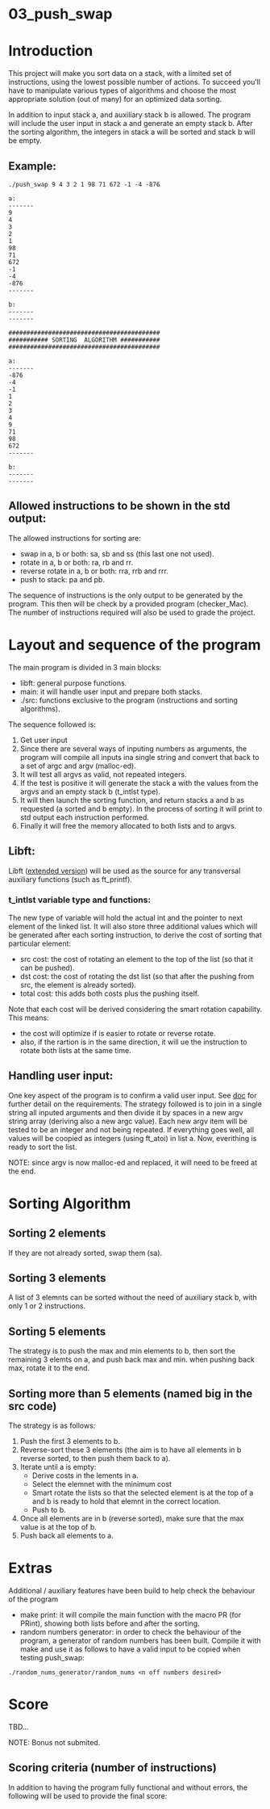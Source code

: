 # 03_push_swap
# Introduction
This project will make you sort data on a stack, with a limited set of instructions, using the lowest possible number of actions. To succeed you’ll have to manipulate various types of algorithms and choose the most appropriate solution (out of many) for an optimized data sorting.

In addition to input stack a, and auxiliary stack b is allowed. The program will include the user input in stack a and generate an empty stack b. After the sorting algorithm, the integers in stack a will be sorted and stack b will be empty.

## Example:
```
./push_swap 9 4 3 2 1 98 71 672 -1 -4 -876

a:
-------
9
4
3
2
1
98
71
672
-1
-4
-876
-------

b:
-------
-------

##########################################
########### SORTING  ALGORITHM ###########
##########################################

a:
-------
-876
-4
-1
1
2
3
4
9
71
98
672
-------

b:
-------
-------
```

## Allowed instructions to be shown in the std output:
The allowed instructions for sorting are:
- swap in a, b or both: sa, sb and ss (this last one not used).
- rotate in a, b or both: ra, rb and rr.
- reverse rotate in a, b or both: rra, rrb and rrr.
- push to stack: pa and pb.

The sequence of instructions is the only output to be generated by the program. This then will be check by a provided program (checker_Mac). The number of instructions required will also be used to grade the project.

# Layout and sequence of the program
The main program is divided in 3 main blocks:
- libft: general purpose functions.
- main: it will handle user input and prepare both stacks.
- ./src: functions exclusive to the program (instructions and sorting algorithms).

The sequence followed is:
1. Get user input
2. Since there are several ways of inputing numbers as arguments, the program will compile all inputs ina single string and convert that back to a set of argc and argv (malloc-ed).
3. It will test all argvs as valid, not repeated integers.
4. If the test is positive it will generate the stack a with the values from the argvs and an empty stack b (t_intlst type).
5. It will then launch the sorting function, and return stacks a and b as requested (a sorted and b empty). In the process of sorting it will print to std output each instruction performed.
6. Finally it will free the memory allocated to both lists and to argvs.


## Libft:
Libft ([extended version](https://github.com/ikersojo/00_extended_libft)) will be used as the source for any transversal auxiliary functions (such as ft_printf).

### t_intlst variable type and functions:
The new type of variable will hold the actual int and the pointer to next element of the linked list. It will also store three additional values which will be generated after each sorting instruction, to derive the cost of sorting that particular element:
- src cost: the cost of rotating an element to the top of the list (so that it can be pushed).
- dst cost: the cost of rotating the dst list (so that after the pushing from src, the element is already sorted).
- total cost: this adds both costs plus the pushing itself.

Note that each cost will be derived considering the smart rotation capability. This means:
- the cost will optimize if is easier to rotate or reverse rotate.
- also, if the rartion is in the same direction, it will ue the instruction to rotate both lists at the same time.

## Handling user input:
One key aspect of the program is to confirm a valid user input. See [doc](https://github.com/ikersojo/03_push_swap/tree/main/doc) for further detail on the requirements. The strategy followed is to join in a single string all inputed arguments and then divide it by spaces in a new argv string array (deriving also a new argc value).
Each new argv item will be tested to be an integer and not being repeated.
If everything goes well, all values will be coopied as integers (using ft_atoi) in list a.
Now, everithing is ready to sort the list.

NOTE: since argv is now malloc-ed and replaced, it will need to be freed at the end.

# Sorting Algorithm
## Sorting 2 elements
If they are not already sorted, swap them (sa).

## Sorting 3 elements
A list of 3 elemnts can be sorted without the need of auxiliary stack b, with only 1 or 2 instructions.

## Sorting 5 elements
The strategy is to push the max and min elements to b, then sort the remaining 3 elemts on a, and push back max and min. when pushing back max, rotate it to the end.

## Sorting more than 5 elements (named big in the src code)
The strategy is as follows:
1. Push the first 3 elements to b.
2. Reverse-sort these 3 elements (the aim is to have all elements in b reverse sorted, to then push them back to a).
3. Iterate until a is empty:
	- Derive costs in the lements in a.
	- Select the elemnet with the minimum cost
	- Smart rotate the lists so that the selected element is at the top of a and b is ready to hold that elemnt in the correct location.
	- Push to b.
4. Once all elements are in b (reverse sorted), make sure that the max value is at the top of b.
5. Push back all elements to a.


# Extras
Additional / auxiliary features have been build to help check the behaviour of the program
- make print: it will compile the main function with the macro PR (for PRint), showing both lists before and after the sorting.
- random numbers generator: in order to check the behaviour of the program, a generator of random numbers has been built. Compile it with make and use it as follows to have a valid input to be copied when testing push_swap:

```
./random_nums_generator/random_nums <n off numbers desired>
```

# Score
TBD...

NOTE: Bonus not submited.

## Scoring criteria (number of instructions)
In addition to having the program fully functional and without errors, the following will be used to provide the final score: